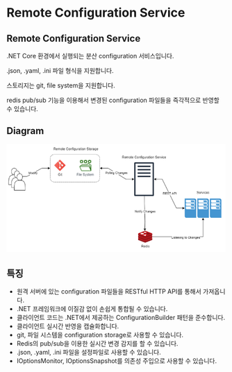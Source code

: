 # Remote Configuration Service

## Remote Configuration Service

.NET Core 환경에서 실행되는 분산 configuration 서비스입니다.

.json, .yaml, .ini 파일 형식을 지원합니다.

스토리지는 git, file system을 지원합니다.

redis pub/sub 기능을 이용해서 변경된 configuration 파일들을 즉각적으로 반영할 수 있습니다.

## Diagram

![](images/RemoteConfigurationService.png)

## 특징

- 원격 서버에 있는 configuration 파일들을 RESTful HTTP API를 통해서 가져옵니다.
- .NET 프레임워크에 이질감 없이 손쉽게 통합될 수 있습니다.
- 클라이언트 코드는 .NET에서 제공하는 ConfigurationBuilder 패턴을 준수합니다.
- 클라이언트 실시간 반영을 캡슐화합니다.
- git, 파일 시스템을 configuration storage로 사용할 수 있습니다.
- Redis의 pub/sub을 이용한 실시간 변경 감지를 할 수 있습니다.
- .json, .yaml, .ini 파일을 설정파일로 사용할 수 있습니다.
- IOptionsMonitor<T>, IOptionsSnapshot<T>를 의존성 주입으로 사용할 수 있습니다.
